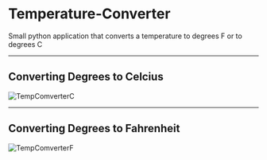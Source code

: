 # Temperature-Converter
Small python application that converts a temperature to degrees F or to degrees C
***
## Converting Degrees to Celcius
![TempComverterC](https://user-images.githubusercontent.com/58538880/128617267-bf9b5df2-7a33-4628-bbcb-a6800ffa10d0.jpg)
***
## Converting Degrees to Fahrenheit
![TempComverterF](https://user-images.githubusercontent.com/58538880/128617268-71f35f6e-7780-4ff7-864d-334a7d78ab61.jpg)
